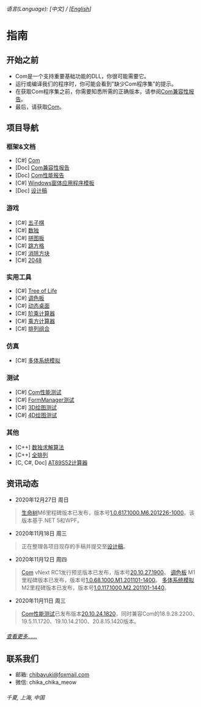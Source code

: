 ###### 语言\(Language\): \[中文\] / \[[English](README_1033.md)\]

# 指南

## 开始之前
* Com是一个支持重要基础功能的DLL，你很可能需要它。
* 运行或编译我们的程序时，你可能会看到"缺少Com程序集"的提示。
* 在获取Com程序集之前，你需要知悉所需的正确版本，请参阅[Com兼容性报告](https://github.com/chibayuki/ComCmptReport)。
* 最后，请获取[Com](https://github.com/chibayuki/Com)。

## 项目导航
### 框架&文档
* \[C#\] [Com](https://github.com/chibayuki/Com)
* \[Doc\] [Com兼容性报告](https://github.com/chibayuki/ComCmptReport)
* \[Doc\] [Com性能报告](https://github.com/chibayuki/ComPerfReport)
* \[C#\] [Windows窗体应用程序模板](https://github.com/chibayuki/WinFormAppTemplate)
* \[Doc\] [设计稿](https://github.com/chibayuki/DesignDrafts)

### 游戏
* \[C#\] [五子棋](https://github.com/chibayuki/Gomoku)
* \[C#\] [数独](https://github.com/chibayuki/Sudoku)
* \[C#\] [拼图板](https://github.com/chibayuki/JigsawPuzzle)
* \[C#\] [跳方格](https://github.com/chibayuki/Hopscotch)
* \[C#\] [消除方块](https://github.com/chibayuki/Eliminate)
* \[C#\] [2048](https://github.com/chibayuki/2048)

### 实用工具
* \[C#\] [Tree of Life](https://github.com/chibayuki/TreeOfLife)
* \[C#\] [调色板](https://github.com/chibayuki/ColorPalette)
* \[C#\] [动态桌面](https://github.com/chibayuki/Livedesk)
* \[C#\] [阶乘计算器](https://github.com/chibayuki/FactorialCalculator)
* \[C#\] [乘方计算器](https://github.com/chibayuki/PowerCalculator)
* \[C#\] [排列组合](https://github.com/chibayuki/PermutationAndCombination)

### 仿真
* \[C#\] [多体系统模拟](https://github.com/chibayuki/MultibodySystemSimulation)

### 测试
* \[C#\] [Com性能测试](https://github.com/chibayuki/ComPerfTest)
* \[C#\] [FormManager测试](https://github.com/chibayuki/FormManagerTest)
* \[C#\] [3D绘图测试](https://github.com/chibayuki/GraphicsText3D)
* \[C#\] [4D绘图测试](https://github.com/chibayuki/GraphicsText4D)

### 其他
* \[C++\] [数独求解算法](https://github.com/chibayuki/SudokuAlgorithm)
* \[C++\] [全排列](https://github.com/chibayuki/FullPermutation)
* \[C, C#, Doc\] [AT89S52计算器](https://github.com/chibayuki/AT89S52Calculator)

## 资讯动态
* 2020年12月27日 周日
> [生命树](https://github.com/chibayuki/TreeOfLife)M6里程碑版本已发布，版本号[1.0.617.1000.M6.201226-1000](https://github.com/chibayuki/TreeOfLife/releases/tag/1.0.617.1000.M6.201226-1000)。该版本基于.NET 5和WPF。
* 2020年11月18日 周三
> 正在整理各项目现存的手稿并提交至[设计稿](https://github.com/chibayuki/DesignDrafts)。
* 2020年11月12日 周四
> [Com](https://github.com/chibayuki/Com) vNext RC1发行预览版本已发布，版本号[20.10.27.1900](https://github.com/chibayuki/Com/releases/tag/20.10.27.1900)。
> [调色板](https://github.com/chibayuki/ColorPalette) M1里程碑版本已发布，版本号[1.0.68.1000.M1.201101-1400](https://github.com/chibayuki/ColorPalette/releases/tag/1.0.68.1000.M1.201101-1400)。
> [多体系统模拟](https://github.com/chibayuki/MultibodySystemSimulation) M2里程碑版本已发布，版本号[1.0.117.1000.M2.201101-1440](https://github.com/chibayuki/MultibodySystemSimulation/releases/tag/1.0.117.1000.M2.201101-1440)。
* 2020年11月11日 周三
> [Com性能测试](https://github.com/chibayuki/ComPerfTest)已发布版本[20.10.24.1820](https://github.com/chibayuki/ComPerfTest/releases/tag/20.10.24.1820)，同时兼容Com的18.9.28.2200、19.5.11.1720、19.10.14.2100、20.8.15.1420版本。
###### [查看更多……](News_2052.md)

## 联系我们
* 邮箱: chibayuki@foxmail.com
* 微信: chika_chika_meow
###### 千夏, 上海, 中国
